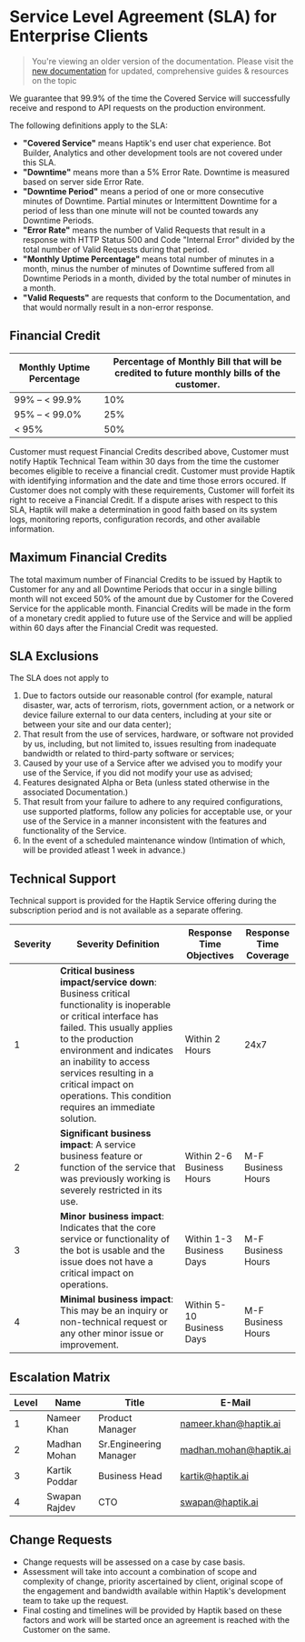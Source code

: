
# Service Level Agreement (SLA) for Enterprise Clients

> You're viewing an older version of the documentation. Please visit the [new documentation](https://docs.haptik.ai/) for updated, comprehensive guides & resources on the topic

We guarantee that 99.9% of the time the Covered Service 	will successfully receive and respond to API  requests on the production environment.

The following definitions apply to the SLA:

- **"Covered Service"** means Haptik's end user chat experience. Bot Builder, Analytics and other development tools are not covered under this SLA.
- **"Downtime"** means more than a 5% Error Rate. Downtime is measured based on server side Error Rate.
- **"Downtime Period"** means a period of one or more consecutive minutes of Downtime. Partial minutes or Intermittent Downtime for a period of less than one minute will not be counted towards any Downtime Periods.
- **"Error Rate"** means the number of Valid Requests that result in a response with HTTP Status 500 and Code "Internal Error" divided by the total number of Valid Requests during that period.
- **"Monthly Uptime Percentage"** means total number of minutes in a month, minus the number of minutes of Downtime suffered from all Downtime Periods in a month, divided by the total number of minutes in a month.
- **"Valid Requests"** are requests that conform to the Documentation, and that would normally result in a non-error response.

## Financial Credit

| Monthly Uptime Percentage | Percentage of Monthly Bill that will be credited to future monthly bills of the customer. |
| ------------------------- | ----------------------------------------------------------------------------------------- |
| 99% – < 99.9%             | 10%                                                                                       |
| 95% – < 99.0%             | 25%                                                                                       |
| < 95%                     | 50%                                                                                       |

Customer must request Financial Credits described above, Customer must notify Haptik Technical Team within 30 days from the time the customer becomes eligible to receive a financial credit. Customer must provide Haptik with identifying information and the date and time those errors occured. If Customer does not comply with these requirements, Customer will forfeit its right to receive a Financial Credit. If a dispute arises with respect to this SLA, Haptik will make a determination in good faith based on its system logs, monitoring reports, configuration records, and other available information.

## Maximum Financial Credits

The total maximum number of Financial Credits to be issued by Haptik to Customer for any and all Downtime Periods that occur in a single billing month will not exceed 50% of the amount due by Customer for the Covered Service for the applicable month. Financial Credits will be made in the form of a monetary credit applied to future use of the Service and will be applied within 60 days after the Financial Credit was requested.

## SLA Exclusions

The SLA does not apply to

1. Due to factors outside our reasonable control (for example, natural disaster, war, acts of terrorism, riots, government action, or a network or device failure external to our data centers, including at your site or between your site and our data center);
2. That result from the use of services, hardware, or software not provided by us, including, but not limited to, issues resulting from inadequate bandwidth or related to third-party software or services;
3. Caused by your use of a Service after we advised you to modify your use of the Service, if you did not modify your use as advised;
4. Features designated Alpha or Beta (unless stated otherwise in the associated Documentation.)
5. That result from your failure to adhere to any required configurations, use supported platforms, follow any policies for acceptable use, or your use of the Service in a manner inconsistent with the features and functionality of the Service.
6. In the event of a scheduled maintenance window (Intimation of which, will be provided atleast 1 week in advance.)



## Technical Support

Technical support is provided for the Haptik Service offering during the subscription period and is not
available as a separate offering.



| Severity | Severity Definition                                          | Response Time Objectives  | Response Time Coverage |
| -------- | ------------------------------------------------------------ | ------------------------- | ---------------------- |
| 1        | **Critical business impact/service down**: Business critical functionality is inoperable or critical interface has failed. This usually applies to the production environment and indicates an inability to access services resulting in a critical impact on operations. This condition requires an immediate solution. | Within 2 Hours            | 24x7                   |
| 2        | **Significant business impact**:  A service business feature or function of the service that was previously working is severely restricted in its use. | Within 2-6 Business Hours | M-F Business Hours     |
| 3        | **Minor business impact**:  Indicates that the core service or functionality of the bot is usable and the issue does not have a critical impact on operations. | Within 1-3 Business Days  | M-F Business Hours     |
| 4        | **Minimal business impact**:  This may be an inquiry or non-technical request or any other minor issue or improvement. | Within 5-10 Business Days | M-F Business Hours     |



## Escalation Matrix

| Level | Name          | Title                   | E-Mail                   |
| ----- | ------------- | ----------------------- | ------------------------ |
| 1     | Nameer Khan   | Product Manager         | nameer.khan@haptik.ai    |
| 2     | Madhan Mohan  | Sr.Engineering Manager  | madhan.mohan@haptik.ai   |
| 3     | Kartik Poddar | Business Head           | kartik@haptik.ai         |
| 4     | Swapan Rajdev | CTO                     | swapan@haptik.ai         |



## Change Requests

- Change requests will be assessed on a case by case basis.
- Assessment will take into account a combination of scope and complexity of change, priority ascertained by client, original scope of the engagement and bandwidth available within Haptik's development team to take up the request.
- Final costing and timelines will be provided by Haptik based on these factors and work will be started once an agreement is reached with the Customer on the same.
